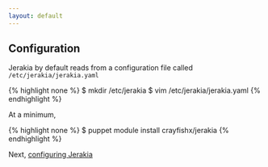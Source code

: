 ```yaml
---
layout: default
---
```


## Configuration

Jerakia by default reads from a configuration file called `/etc/jerakia/jerakia.yaml`

{% highlight none %}
$ mkdir /etc/jerakia
$ vim /etc/jerakia/jerakia.yaml
{% endhighlight %}

At a minimum, 

{% highlight none %}
$ puppet module install crayfishx/jerakia
{% endhighlight %}

Next, [configuring Jerakia](/configure/)
